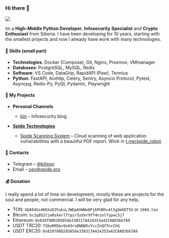 ### Hi there 👋
![](https://komarev.com/ghpvc/?username=securityhigh&color=green)

Im a **High-Middle Python Developer**, **Infosecurity Specialist** and **Crypto Enthusiast** from Siberia.
I have been developing for 10 years, starting with the smallest projects and now I already have work with many technologies.

#### :pill: Skills (small part)
- **Technologies**: Docker (Compose), Git, Nginx, Proxmox, VMmanager
- **Databases**: PostgreSQL, MySQL, Redis
- **Software**: VS Code, DataGrip, RapidAPI (Paw), Termius
- **Python**: FastAPI, Aiohttp, Celery, Sentry, Asyncio Protocol, Pytest, Asyncpg, Redis-Py, PyQt, Pydantic, Playwright

#### :briefcase: My Projects

- **Personal Channels**
  - [bin](https://t.me/hashbin) – Infosecurity blog.

- **[Spide Technologies](https://github.com/spidepro)**
  - [Spide Scanning System](https://spide.pro/3s) – Cloud scanning of web application vulnerabilities with a beautiful PDF report. Work in [t.me/spide_robot](https://t.me/spide_robot?start=github).

#### :link: Contacts

- Telegram – [@kilinov](https://t.me/kilinov)
- Email – [ceo@spide.pro](mailto:ceo@spide.pro)

#### :moneybag: Donation

I really spend a lot of time on development, mostly these are projects for the soul and people, not commercial. I will be very glad for any help.

- TON: `UQA94Gs4KKXxD2FaksLJWEpAVWNe8Pj6PUBhv4t3gXmODT5X` or `1984.ton`
- Bitcoin: `bc1q852tjw0zkerlftpzr5zdxr9ff4nznlfypwc5j7`
- Ethereum: `0x820f00D28505de330317A424353a42C8AD3bb7A9`
- USDT TRC20: `TGboRMSkv9sH3roDNDW5cYccZnQYTnrChG`
- USDT ERC20: `0x820f00D28505de330317A424353a42C8AD3bb7A9`

